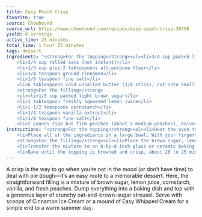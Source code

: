 ```yaml
---
title: Easy Peach Crisp
favorite: true
source: Chowhound
source_url: https://www.chowhound.com/recipes/easy-peach-crisp-30798
yield: 6 servings
active_time: 25 minutes
total_time: 1 hour 25 minutes
tags: dessert
ingredients: "<strong>For the topping</strong><ul><li>3/4 cup packed light brown sugar</li>
	<li>3/4 cup rolled oats (not instant)</li>
	<li>1/3 cup plus 2 tablespoons all-purpose flour</li>
	<li>3/4 teaspoon ground cinnamon</li>
	<li>1/8 teaspoon fine salt</li>
	<li>6 tablespoons cold unsalted butter (3/4 stick), cut into small pieces</li></ul>
	<strong>For the filling</strong>
	<ul><li>1/3 cup packed light brown sugar</li>
	<li>1 tablespoon freshly squeezed lemon juice</li>
	<li>1 1/2 teaspoons cornstarch</li>
	<li>1/4 teaspoon vanilla extract</li>
	<li>1/8 teaspoon fine salt</li>
	<li>2 pounds ripe but firm peaches (about 5 medium peaches), halved, pitted, and cut into 1/2-inch-thick slices</li></ul>"
instructions: "<strong>For the topping</strong><ol><li>Heat the oven to 425°F and arrange a rack in the middle.</li>
	<li>Place all of the ingredients in a large bowl. With your fingertips, blend the butter pieces into the dry ingredients until large clumps form and the flour and butter are completely incorporated, about 3 minutes. Crumble the clumps into small pieces the size of kidney beans, then refrigerate the streusel while you make the filling for the pie.</li></ol>
	<strong>For the filling</strong><ol><li>Place the brown sugar, lemon juice, cornstarch, vanilla, and salt in a large bowl and whisk to combine. Add the peaches and stir until evenly coated.</li>
	<li>Transfer the mixture to an 8-by-8-inch glass or ceramic baking dish and arrange it in an even layer. Sprinkle the reserved topping evenly over the peaches.</li>
	<li>Bake until the topping is browned and crisp, about 20 to 25 minutes. Place the dish on a wire rack to cool for at least 30 minutes before serving.</li></ol>"
---
```

A crisp is the way to go when you’re not in the mood (or don’t have time) to deal with pie dough—it’s an easy route to a memorable dessert. Here, the straightforward filling is a mixture of brown sugar, lemon juice, cornstarch, vanilla, and fresh peaches. Dump everything into a baking dish and top with a generous layer of crunchy oat-and-brown-sugar streusel. Serve with scoops of Cinnamon Ice Cream or a mound of Easy Whipped Cream for a simple end to a warm summer day.